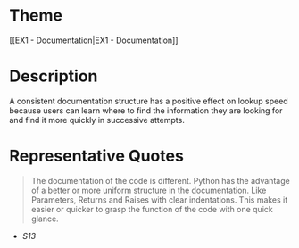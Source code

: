 # Theme

[[EX1 - Documentation|EX1 - Documentation]]
# Description

A consistent documentation structure has a positive effect on lookup speed because users can learn where to find the information they are looking for and find it more quickly in successive attempts. 
# Representative Quotes

> The documentation of the code is different. Python has the advantage of a better or more uniform structure in the documentation. Like Parameters, Returns and Raises with clear indentations. This makes it easier or quicker to grasp the function of the code with one quick glance.
- *S13*